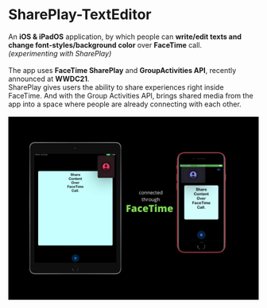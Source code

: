# SharePlay-TextEditor
An **iOS & iPadOS** application, by which people can **write/edit texts and change font-styles/background color** over **FaceTime** call.
<br>
*(experimenting with SharePlay)*
<br>
<br>
The app uses **FaceTime SharePlay** and **GroupActivities API**, recently announced at **WWDC21**.
<br>
SharePlay gives users the ability to share experiences right inside FaceTime. And with the Group Activities API, brings shared media from the app into a space where people are already connecting with each other.
<br>
<br>
<img src="img/sp-img.png"/>
